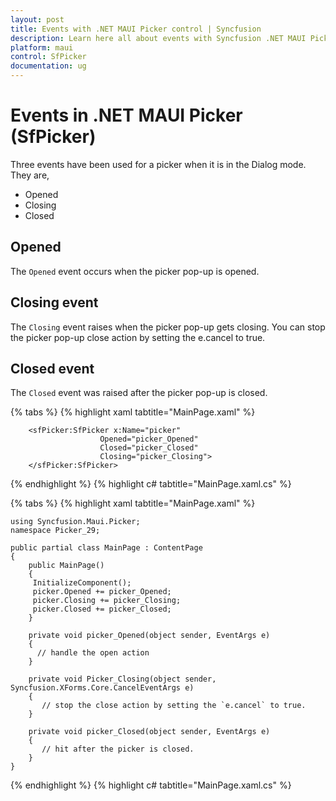 ```yaml
---
layout: post
title: Events with .NET MAUI Picker control | Syncfusion
description: Learn here all about events with Syncfusion .NET MAUI Picker (SfPicker) control.
platform: maui
control: SfPicker
documentation: ug
---
```


# Events in .NET MAUI Picker (SfPicker)

Three events have been used for a picker when it is in the Dialog mode. They are, 

 * Opened 
 * Closing 
 * Closed

## Opened

The `Opened` event occurs when the picker pop-up is opened.

## Closing event

The `Closing` event raises when the picker pop-up gets closing. You can stop the picker pop-up close action by setting the e.cancel to true.

## Closed event

The `Closed` event was raised after the picker pop-up is closed.

{% tabs %}
{% highlight xaml tabtitle="MainPage.xaml" %}

        <sfPicker:SfPicker x:Name="picker" 
                        Opened="picker_Opened" 
                        Closed="picker_Closed"
                        Closing="picker_Closing">
        </sfPicker:SfPicker>

{% endhighlight %}
{% highlight c# tabtitle="MainPage.xaml.cs" %}

{% tabs %}
{% highlight xaml tabtitle="MainPage.xaml" %}

    using Syncfusion.Maui.Picker;
    namespace Picker_29;

    public partial class MainPage : ContentPage
    {
        public MainPage()
        {
         InitializeComponent();
         picker.Opened += picker_Opened;
         picker.Closing += picker_Closing;
         picker.Closed += picker_Closed;
        }

        private void picker_Opened(object sender, EventArgs e)
        {
          // handle the open action
        }

        private void Picker_Closing(object sender, Syncfusion.XForms.Core.CancelEventArgs e)
        {
           // stop the close action by setting the `e.cancel` to true.
        }

        private void picker_Closed(object sender, EventArgs e)
        {
           // hit after the picker is closed.
        }
    }

{% endhighlight %}
{% highlight c# tabtitle="MainPage.xaml.cs" %}
